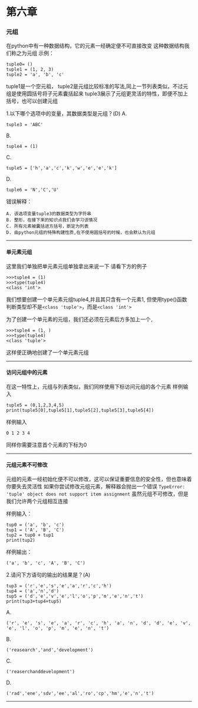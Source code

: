 # 第六章
### 元组
在python中有一种数据结构，它的元素一经确定便不可直接改变
这种数据结构我们称之为元组
示例：
```
tuple0= ()
tuple1 = (1, 2, 3)
tuple2 = 'a', 'b', 'c'
```
tuple1是一个空元祖，
tuple2是元组比较标准的写法,同上一节列表类似，不过元组是使用圆括号将子元素囊括起来
tuple3展示了元组更灵活的特性，即便不加上括号，也可以创建元组

1.以下哪个选项中的变量，其数据类型是元组？(D)
A.
```
tuple3 = 'ABC'
```
B.
```
tuple4 = (1)
```
C.
```
tuple5 = ['h','a','c','k','w','e','e','k']
```
D.
```
tuple6 = 'N','C','U'
```
错误解释：
```
A. 该选项变量tuple3的数据类型为字符串
B. 整形，在接下来的知识点我们会学习该情况
C. 所有元素被囊括进方括号，断定为列表
D. 由python元组的特殊构建性质,在不使用圆括号的时候，也会默认为元组
```
___
#### 单元素元组
这里我们单独把单元素元组单独拿出来说一下
请看下方的例子
```
>>>tuple4 = (1)
>>>type(tuple4)
<class 'int'>
```
我们想要创建一个单元素元组tuple4,并且其只含有一个元素1,
但使用type()函数判断类型却不是`<class 'tuple'>`，而是`<class 'int'>`

为了创建一个单元素的元组，我们还必须在元素后方多加上一个`,`
```
>>>tuple4 = (1, )
>>>type(tuple4)
<class 'tuple'>
```
这样便正确地创建了一个单元素元组
___
#### 访问元组中的元素
在这一特性上，元组与列表类似，我们同样使用下标访问元组的各个元素
样例输入
```
tuple5 = (0,1,2,3,4,5)
print(tuple5[0],tuple5[1],tuple5[2],tuple5[3],tuple5[4])
```
样例输入
```
0 1 2 3 4
```
同样你需要注意首个元素的下标为0
___
#### 元组元素不可修改
元组的元素一经初始化便不可以修改，这可以保证重要信息的安全性，但也意味着你要失去灵活性
如果你尝试修改元组元素，解释器会抛出一个错误
`TypeError: 'tuple' object does not support item assignment`
虽然元组不可修改，但是我们允许两个元组相互连接

样例输入：
```
tup0 = ('a', 'b', 'c')
tup1 = ('A', 'B', 'C')
tup2 = tup0 + tup1
print(tup2)
```
样例输出：
```
('a', 'b', 'c', 'A', 'B', 'C')
```
2.请问下方语句的输出的结果是？(A)
```
tup3 = ('r','e','s','e','a','r','c','h')
tup4 = ('a','n','d')
tup5 = ('d','e','v','e','l','o','p','m','e','n','t')
print(tup3+tup4+tup5)
```
A.
```
('r', 'e', 's', 'e', 'a', 'r', 'c', 'h', 'a', 'n', 'd', 'd', 'e', 'v', 'e', 'l', 'o', 'p', 'm', 'e', 'n', 't')
```
B.
```
('reasearch','and','development')
```
C.
```
('reaserchanddevelopment')
```
D.
```
('rad','ene','sdv','ee','al','ro','cp','hm','e','n','t')
```
___